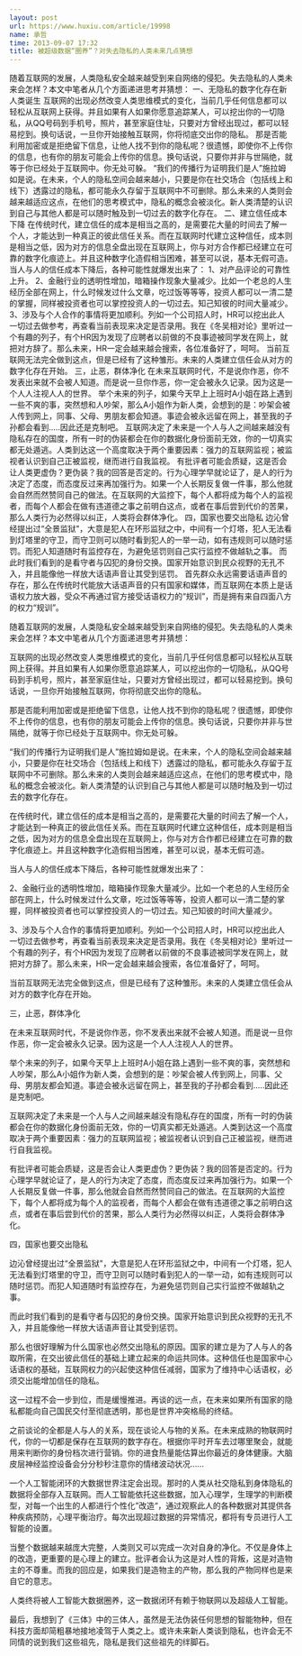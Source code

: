 ```yaml
---
layout: post
url: https://www.huxiu.com/article/19998
name: 承哲
time: 2013-09-07 17:32
title: 被超级数据“圈养”？对失去隐私的人类未来几点猜想
---
```

随着互联网的发展，人类隐私安全越来越受到来自网络的侵犯。失去隐私的人类未来会怎样？本文中笔者从几个方面递进思考并猜想： 一、无隐私的数字化存在新人类诞生 互联网的出现必然改变人类思维模式的变化，当前几乎任何信息都可以轻松从互联网上获得。并且如果有人如果你愿意追踪某人，可以挖出你的一切隐私，从QQ号码到手机号，照片，甚至家庭住址，只要对方曾经出现过，都可以轻易挖到。换句话说，一旦你开始接触互联网，你将彻底交出你的隐私。 那是否能利用加密或是拒绝留下信息，让他人找不到你的隐私呢？很遗憾，即使你不上传你的信息，也有你的朋友可能会上传你的信息。换句话说，只要你并非与世隔绝，就等于你已经处于互联网中。你无处可躲。 “我们的传播行为证明我们是人”施拉姆如是说。在未来，个人的隐私空间会越来越小，只要是你在社交场合（包括线上和线下）透露过的隐私，都可能永久存留于互联网中不可删除。那么未来的人类则会越来越适应这点，在他们的思考模式中，隐私的概念会被淡化。新人类清楚的认识到自己与其他人都是可以随时触及到一切过去的数字化存在。 二、建立信任成本下降 在传统时代，建立信任的成本是相当之高的，是需要花大量的时间去了解一个人，才能达到一种真正的彼此信任关系。而在互联网时代建立这种信任，成本则是相当之低，因为对方的信息全盘出现在互联网上，你与对方合作都已经建立在可靠的数字化痕迹上。并且这种数字化造假相当困难，甚至可以说，基本无假可造。 当人与人的信任成本下降后，各种可能性就爆发出来了： 1、对产品评论的可靠性上升。 2、金融行业的透明性增加，暗箱操作现象大量减少。比如一个老总的人生经历全部在网上，什么时候发过什么文章，吃过饭等等等，投资人都可以一清二楚的掌握，同样被投资者也可以掌控投资人的一切过去。知己知彼的时间大量减少。 3、涉及与个人合作的事情将更加顺利。列如一个公司招人时，HR可以挖出此人一切过去做参考，再查看当前表现来决定是否录用。我在《冬吴相对论》里听过一个有趣的列子，有个HR因为发现了应聘者以前做的不良事迹被同学发在网上，就把对方辞了。那么未来，HR一定会越来越会搜索，各位准备好了，呵呵。 当前互联网无法完全做到这点，但是已经有了这种雏形。未来的人类建立信任会从对方的数字化存在开始。 三，止恶，群体净化 在未来互联网时代，不是说你作恶，你不发表出来就不会被人知道。而是说一旦你作恶，你一定会被永久记录。因为这是一个人人注视人人的世界。 举个未来的列子，如果今天早上上班时A小姐在路上遇到一些不爽的事，突然想和人吵架，那么A小姐作为新人类，会想到的是：吵架会被人传到网上，同事、父母、男朋友都会知道。事迹会被永远留在网上，甚至我的子孙都会看到.....因此还是克制吧。 互联网决定了未来是一个人与人之间越来越没有隐私存在的国度，所有一时的伪装都会在你的数据化身份面前无效，你的一切真实都无处遁逃。人类到达这一个高度取决于两个重要因素：强力的互联网监视；被监视者认识到自己正被监视，继而进行自我监视。 有批评者可能会质疑，这是否会让人类更虚伪？更伪装？我的回答是否定的。行为心理学早就论证了，是人的行为决定了态度，而态度反过来再加强行为。如果一个人长期反复做一件事，那么他就会自然而然赞同自己的做法。在互联网的大监控下，每个人都将成为每个人的监视者，而每个人都会在做有违道德之事之前明白这点，或者在事后尝到代价的苦果，那么人类行为必然得以纠正，人类将会群体净化。 四，国家也要交出隐私 边沁曾经提出过“全景监狱"，大意是犯人在环形监狱之中，中间有一个灯塔，犯人无法看到灯塔里的守卫，而守卫则可以随时看到犯人的一举一动，如有违规则可以随时惩罚。而犯人知道随时有监控存在，为避免惩罚则自己实行监控不做越轨之事。 而此时我们看到的是看守者与囚犯的身份交换。国家开始意识到民众视野的无孔不入，并且能像他一样放大话语声音让其受到惩罚。 首先群众永远需要话语声音的存在，那么在传统时代能放大话语声音的只有国家和媒体，而互联网在本质上是话语权力放大器，受众不再通过官方接受话语权力的“规训”，而是拥有来自四面八方的权力“规训”。

随着互联网的发展，人类隐私安全越来越受到来自网络的侵犯。失去隐私的人类未来会怎样？本文中笔者从几个方面递进思考并猜想：

互联网的出现必然改变人类思维模式的变化，当前几乎任何信息都可以轻松从互联网上获得。并且如果有人如果你愿意追踪某人，可以挖出你的一切隐私，从QQ号码到手机号，照片，甚至家庭住址，只要对方曾经出现过，都可以轻易挖到。换句话说，一旦你开始接触互联网，你将彻底交出你的隐私。

那是否能利用加密或是拒绝留下信息，让他人找不到你的隐私呢？很遗憾，即使你不上传你的信息，也有你的朋友可能会上传你的信息。换句话说，只要你并非与世隔绝，就等于你已经处于互联网中。你无处可躲。

“我们的传播行为证明我们是人”施拉姆如是说。在未来，个人的隐私空间会越来越小，只要是你在社交场合（包括线上和线下）透露过的隐私，都可能永久存留于互联网中不可删除。那么未来的人类则会越来越适应这点，在他们的思考模式中，隐私的概念会被淡化。新人类清楚的认识到自己与其他人都是可以随时触及到一切过去的数字化存在。

在传统时代，建立信任的成本是相当之高的，是需要花大量的时间去了解一个人，才能达到一种真正的彼此信任关系。而在互联网时代建立这种信任，成本则是相当之低，因为对方的信息全盘出现在互联网上，你与对方合作都已经建立在可靠的数字化痕迹上。并且这种数字化造假相当困难，甚至可以说，基本无假可造。

当人与人的信任成本下降后，各种可能性就爆发出来了：

2、金融行业的透明性增加，暗箱操作现象大量减少。比如一个老总的人生经历全部在网上，什么时候发过什么文章，吃过饭等等等，投资人都可以一清二楚的掌握，同样被投资者也可以掌控投资人的一切过去。知己知彼的时间大量减少。

3、涉及与个人合作的事情将更加顺利。列如一个公司招人时，HR可以挖出此人一切过去做参考，再查看当前表现来决定是否录用。我在《冬吴相对论》里听过一个有趣的列子，有个HR因为发现了应聘者以前做的不良事迹被同学发在网上，就把对方辞了。那么未来，HR一定会越来越会搜索，各位准备好了，呵呵。

当前互联网无法完全做到这点，但是已经有了这种雏形。未来的人类建立信任会从对方的数字化存在开始。

三，止恶，群体净化

在未来互联网时代，不是说你作恶，你不发表出来就不会被人知道。而是说一旦你作恶，你一定会被永久记录。因为这是一个人人注视人人的世界。

举个未来的列子，如果今天早上上班时A小姐在路上遇到一些不爽的事，突然想和人吵架，那么A小姐作为新人类，会想到的是：吵架会被人传到网上，同事、父母、男朋友都会知道。事迹会被永远留在网上，甚至我的子孙都会看到.....因此还是克制吧。

互联网决定了未来是一个人与人之间越来越没有隐私存在的国度，所有一时的伪装都会在你的数据化身份面前无效，你的一切真实都无处遁逃。人类到达这一个高度取决于两个重要因素：强力的互联网监视；被监视者认识到自己正被监视，继而进行自我监视。

有批评者可能会质疑，这是否会让人类更虚伪？更伪装？我的回答是否定的。行为心理学早就论证了，是人的行为决定了态度，而态度反过来再加强行为。如果一个人长期反复做一件事，那么他就会自然而然赞同自己的做法。在互联网的大监控下，每个人都将成为每个人的监视者，而每个人都会在做有违道德之事之前明白这点，或者在事后尝到代价的苦果，那么人类行为必然得以纠正，人类将会群体净化。

四，国家也要交出隐私

边沁曾经提出过“全景监狱"，大意是犯人在环形监狱之中，中间有一个灯塔，犯人无法看到灯塔里的守卫，而守卫则可以随时看到犯人的一举一动，如有违规则可以随时惩罚。而犯人知道随时有监控存在，为避免惩罚则自己实行监控不做越轨之事。

而此时我们看到的是看守者与囚犯的身份交换。国家开始意识到民众视野的无孔不入，并且能像他一样放大话语声音让其受到惩罚。

那么也很好理解为什么国家也必然交出隐私的原因。国家的建立是为了人与人的各取所需，在交出彼此信任的基础上建立起来的命运共同体。这种信任也是国家中心话语权的基础，互联网权力的兴起使这种信任减弱，国家为了维持中心话语权，必须交出能增加信任的隐私。

这一过程不会一步到位，而是缓慢推进。再谈的远一点，在未来如果所有国家的隐私都能向自己国民交付至彻底透明，那也是世界冲突格局的终结。

之前谈论的全都是人与人的关系，现在谈论人与物的关系。在未来成熟的物联网时代，你的一切都是保存在互联网的数字存在。根据你平时开车去过哪里聚会，就能用来判断你的身份档次进行营销。你的进食热量能估算出你最近的身体健康。大脑皮层神经监控设备会分分秒秒注意你的情绪波动状况......

一个人工智能闭环的大数据世界注定会出现。那时的人类从社交隐私到身体隐私的数据将全部存入互联网。而人工智能依托这些数据，加入心理学，生理学的判断模型，对每一个出生的人都进行个性化”改造“，通过观察此人的各种数据对其提供各种疾病预防，心理平衡治疗。每次出现超过数据的异常情况，都将有专员进行人工智能的设置。

当整个数据越来越庞大完整，人类则又可以完成一次对自身的净化。不仅是身体上的改造，更重要的是心理上的建立。批评者会认为这是对人性的背叛，这是对造物主的不尊重。而我的回应是，如果我们是造物主的产物，那么我的产物同样也是来自它的意志。

人类终将被人工智能大数据圈养，这一数据闭环有赖于物联网以及超级人工智能。

最后，我想到了《三体》中的三体人，虽然是无法伪装任何思想的智能物种，但在科技方面却简粗暴地接地凌驾于人类之上。或许未来新人类谈到隐私，也许会无不同情的说到我们这些祖先，隐私是我们这些祖先的绊脚石。

